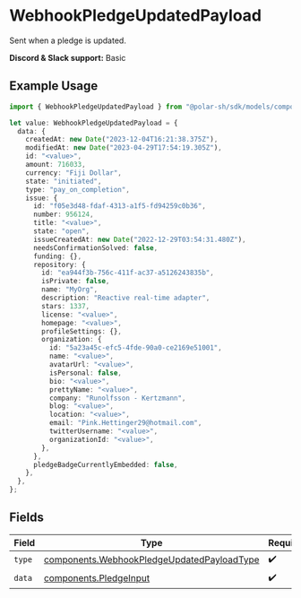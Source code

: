 # WebhookPledgeUpdatedPayload

Sent when a pledge is updated.

**Discord & Slack support:** Basic

## Example Usage

```typescript
import { WebhookPledgeUpdatedPayload } from "@polar-sh/sdk/models/components";

let value: WebhookPledgeUpdatedPayload = {
  data: {
    createdAt: new Date("2023-12-04T16:21:38.375Z"),
    modifiedAt: new Date("2023-04-29T17:54:19.305Z"),
    id: "<value>",
    amount: 716033,
    currency: "Fiji Dollar",
    state: "initiated",
    type: "pay_on_completion",
    issue: {
      id: "f05e3d48-fdaf-4313-a1f5-fd94259c0b36",
      number: 956124,
      title: "<value>",
      state: "open",
      issueCreatedAt: new Date("2022-12-29T03:54:31.480Z"),
      needsConfirmationSolved: false,
      funding: {},
      repository: {
        id: "ea944f3b-756c-411f-ac37-a5126243835b",
        isPrivate: false,
        name: "MyOrg",
        description: "Reactive real-time adapter",
        stars: 1337,
        license: "<value>",
        homepage: "<value>",
        profileSettings: {},
        organization: {
          id: "5a23a45c-efc5-4fde-90a0-ce2169e51001",
          name: "<value>",
          avatarUrl: "<value>",
          isPersonal: false,
          bio: "<value>",
          prettyName: "<value>",
          company: "Runolfsson - Kertzmann",
          blog: "<value>",
          location: "<value>",
          email: "Pink.Hettinger29@hotmail.com",
          twitterUsername: "<value>",
          organizationId: "<value>",
        },
      },
      pledgeBadgeCurrentlyEmbedded: false,
    },
  },
};
```

## Fields

| Field                                                                                                    | Type                                                                                                     | Required                                                                                                 | Description                                                                                              |
| -------------------------------------------------------------------------------------------------------- | -------------------------------------------------------------------------------------------------------- | -------------------------------------------------------------------------------------------------------- | -------------------------------------------------------------------------------------------------------- |
| `type`                                                                                                   | [components.WebhookPledgeUpdatedPayloadType](../../models/components/webhookpledgeupdatedpayloadtype.md) | :heavy_check_mark:                                                                                       | N/A                                                                                                      |
| `data`                                                                                                   | [components.PledgeInput](../../models/components/pledgeinput.md)                                         | :heavy_check_mark:                                                                                       | N/A                                                                                                      |